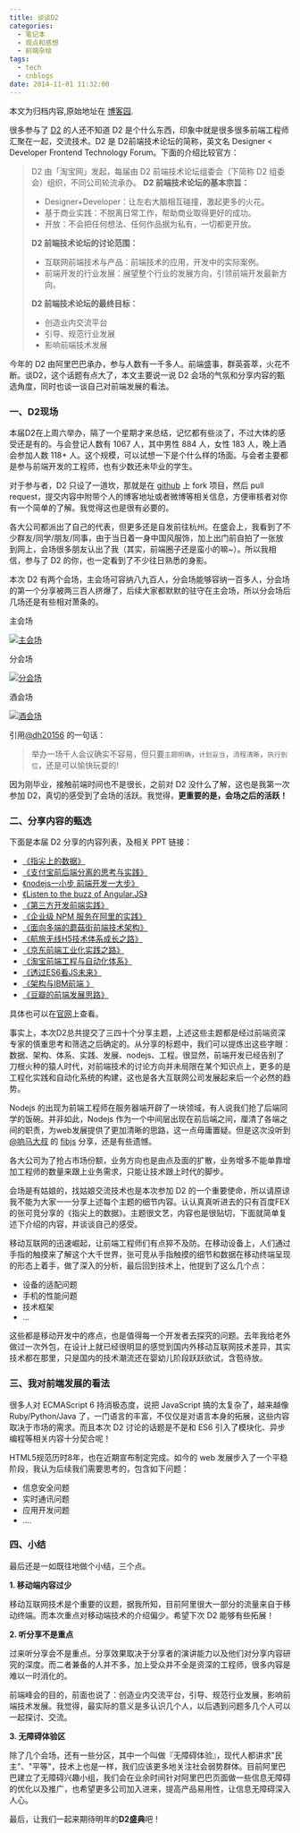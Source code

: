 ```yaml
---
title: 谈谈D2
categories:
  - 笔记本
  - 观点和感想
  - 前端杂烩
tags:
  - tech
  - cnblogs
date: 2014-11-01 11:32:00
---
```


<div class="history-article">本文为归档内容,原始地址在 <a href="http://www.cnblogs.com/hustskyking/archive/2014/11/01/communication-in-d2.html" target="_blank">博客园</a>.</div>

<p>很多参与了 <a href="http://d2forum.alibaba-inc.com/">D2</a> 的人还不知道 D2 是个什么东西，印象中就是很多很多前端工程师汇聚在一起，交流技术。D2 是 D2前端技术论坛的简称，英文名 Designer < Developer Frontend Technology Forum。下面的介绍比较官方：</p>
<blockquote>
<p>D2 由「淘宝网」发起，每届由 D2 前端技术论坛组委会（下简称 D2 组委会）组织，不同公司轮流承办。
<strong>D2 前端技术论坛的基本宗旨：</strong></p>
<ul>
<li>Designer+Developer：让左右大脑相互碰撞，激起更多的火花。</li>
<li>基于商业实践：不脱离日常工作，帮助商业取得更好的成功。</li>
<li>开放：不会把任何想法、任何作品据为私有，一切都更开放。</li>

</ul>
<p><strong>D2 前端技术论坛的讨论范围：</strong></p>
<ul>
<li>互联网前端技术与产品：前端技术的应用，开发中的实际案例。</li>
<li>前端开发的行业发展：展望整个行业的发展方向，引领前端开发最新方向。</li>

</ul>
<p><strong>D2 前端技术论坛的最终目标：</strong></p>
<ul>
<li>创造业内交流平台</li>
<li>引导、规范行业发展</li>
<li>影响前端技术发展</li>

</ul>

</blockquote>
<p>今年的 D2 由阿里巴巴承办，参与人数有一千多人。前端盛事，群英荟萃，火花不断。谈D2，这个话题有点大了，本文主要说一说 D2 会场的气氛和分享内容的甄选角度，同时也谈一谈自己对前端发展的看法。</p>
<h3 id="d2_1"><a class="headeranchor-link" name="user-content-d2_1" href="#d2_1"></a>一、D2现场</h3>
<p>本届D2在上周六举办，隔了一个星期才来总结，记忆都有些淡了，不过大体的感受还是有的。与会登记人数有 1067 人，其中男性 884 人，女性 183 人，晚上酒会参加人数 118+ 人。这个规模，可以试想一下是个什么样的场面。与会者主要都是参与前端开发的工程师，也有少数还未毕业的学生。</p>
<p>对于参与者，D2 只设了一道坎，那就是在 <a href="//github.com/soulteary/Get-D2-2014-Ticket">github</a> 上 fork 项目，然后 pull request，提交内容中附带个人的博客地址或者微博等相关信息，方便审核者对你有一个简单的了解。我觉得这也是很有必要的。</p>
<p>各大公司都派出了自己的代表，但更多还是自发前往杭州。在盛会上，我看到了不少群友/同学/朋友/同事，由于当日着一身中国风服饰，加上出门前自拍了一张放到网上，会场很多朋友认出了我（其实，前端圈子还是蛮小的嘛~）。所以我相信，参与了 D2 的你，也一定看到了不少往日熟悉的身影。</p>
<p>本次 D2 有两个会场，主会场可容纳八九百人，分会场能够容纳一百多人，分会场的第一个分享被两三百人挤爆了，后续大家都默默的驻守在主会场，所以分会场后几场还是有些相对萧条的。</p>
<p>主会场</p>
<p><a href="http://images.cnitblog.com/blog/387325/201411/011126593624339.jpg"><img src="http://images.cnitblog.com/blog/387325/201411/011126593624339.jpg" alt="主会场"></a></p>
<p>分会场</p>
<p><a href="http://images.cnitblog.com/blog/387325/201411/011126361907584.jpg"><img src="http://images.cnitblog.com/blog/387325/201411/011126361907584.jpg" alt="分会场"></a></p>
<p>酒会场</p>
<p><a href="http://images.cnitblog.com/blog/387325/201411/011128021596319.jpg"><img src="http://images.cnitblog.com/blog/387325/201411/011128021596319.jpg" alt="酒会场"></a></p>
<p>引用<a href="http://weibo.com/dh20156">@dh20156</a> 的一句话：</p>
<blockquote>
<p>举办一场千人会议确实不容易，但只要<code>主题明确</code>，<code>计划妥当</code>，<code>流程清晰</code>，<code>执行到位</code>，还是可以愉快玩耍的!</p>

</blockquote>
<p>因为刚毕业，接触前端时间也不是很长，之前对 D2 没什么了解，这也是我第一次参加 D2，真切的感受到了会场的活跃。我觉得，<strong>更重要的是，会场之后的活跃！</strong></p>
<h3 id="_1"><a class="headeranchor-link" name="user-content-_1" href="#_1"></a>二、分享内容的甄选</h3>
<p>下面是本届 D2 分享的内容列表，及相关 PPT 链接：</p>
<ul>
<li><a href="http://vdisk.weibo.com/s/C30SUspJtfdET">《指尖上的数据》</a></li>
<li><a href="http://vdisk.weibo.com/s/C30SUspJtfe1v">《支付宝前后端分离的思考与实践》</a></li>
<li><a href="http://vdisk.weibo.com/s/C30SUspJtfe4O">《nodejs一小步 前端开发一大步》</a></li>
<li><a href="http://vdisk.weibo.com/s/C30SUspJtfe1b">《Listen to the buzz of Angular.JS》</a></li>
<li><a href="http://vdisk.weibo.com/s/C30SUspJtfdhI">《第三方开发前端实践》</a></li>
<li><a href="http://vdisk.weibo.com/s/C30SUspJtfe20">《企业级 NPM 服务在阿里的实践》</a></li>
<li><a href="http://vdisk.weibo.com/s/C30SUspJtfdi5">《面向多端的蘑菇街前端技术架构》</a></li>
<li><a href="http://vdisk.weibo.com/s/C30SUspJtex-X">《航旅无线H5技术体系成长之路》</a></li>
<li><a href="http://vdisk.weibo.com/s/C30SUspJtf4sv">《京东前端工业化实践之路》</a></li>
<li><a href="http://vdisk.weibo.com/s/C30SUspJtfe1a">《淘宝前端工程与自动化体系》</a></li>
<li><a href="http://johnhax.net/2014/es6-js-future/">《透过ES6看JS未来》</a></li>
<li><a href="http://vdisk.weibo.com/s/C30SUspJtesC9">《架构与IBM前端 》</a></li>
<li><a href="http://vdisk.weibo.com/s/C30SUspJtf7lO">《豆瓣的前端发展思路》</a></li>

</ul>
<p>具体也可以在<a href="http://d2forum.alibaba-inc.com/">官网</a>上查看。</p>
<p>事实上，本次D2总共提交了三四十个分享主题，上述这些主题都是经过前端资深专家的慎重思考和筛选之后确定的。从分享的标题中，我们可以提炼出这些字眼：数据、架构、体系、实践、发展、nodejs、工程。很显然，前端开发已经告别了刀根火种的猿人时代，对前端技术的讨论方向并未局限在某个知识点上，更多的是工程化实践和自动化系统的构建，这也是各大互联网公司发展起来后一个必然的趋势。</p>
<p>Nodejs 的出现为前端工程师在服务器端开辟了一块领域，有人说我们抢了后端同学的饭碗。并非如此，Nodejs 作为一个中间层出现在前后端之间，厘清了各端之间的职责，为web发展提供了更加清晰的思路，这一点毋庸置疑。但是这次没听到<a href="http://weibo.com/xicilion">@响马大叔</a> 的 <a href="//github.com/xicilion/fibjs">fibjs</a> 分享，还是有些遗憾。</p>
<p>各大公司为了抢占市场份额，业务方向也是由点及面的扩散，业务增多不能单靠增加工程师的数量来跟上业务需求，只能让技术跟上时代的脚步。</p>
<p>会场是有姑娘的，找姑娘交流技术也是本次参加 D2 的一个重要使命，所以请原谅我不能为大家一一分享上述每个主题的细节内容。认认真真听进去的只有百度FEX的张可竞分享的《指尖上的数据》。主题很文艺，内容也是很贴切，下面就简单复述下介绍的内容，并谈谈自己的感受。</p>
<p>移动互联网的迅速崛起，让前端工程师们有点猝不及防。在移动设备上，人们通过手指的触摸来了解这个大千世界，张可竞从手指触摸的细节和数据在移动终端呈现的形态上着手，做了深入的分析，最后回到技术上，他提到了这么几个点：</p>
<ul>
<li>设备的适配问题</li>
<li>手机的性能问题</li>
<li>技术框架</li>
<li>...</li>

</ul>
<p>这些都是移动开发中的疼点，也是值得每一个开发者去探究的问题。去年我给老外做过一次外包，在设计上就已经很明显的感觉到国内外移动互联网技术差异，其实技术都在那里，只是国内的技术潮流还在婴幼儿阶段跃跃欲试，含苞待放。</p>
<h3 id="_2"><a class="headeranchor-link" name="user-content-_2" href="#_2"></a>三、我对前端发展的看法</h3>
<p>很多人对 ECMAScript 6 持消极态度，说把 JavaScript 搞的太复杂了，越来越像 Ruby/Python/Java 了，一门语言的丰富，不仅仅是对语言本身的拓展，这些内容取决于市场的需求。而且本次 D2 讨论的话题是不是和 ES6 引入了模块化、异步编程等相关内容十分契合呢！</p>
<p>HTML5规范历时8年，也在近期宣布制定完成。如今的 web 发展步入了一个平稳阶段，我认为后续我们需要思考的，包含如下问题：</p>
<ul>
<li>信息安全问题</li>
<li>实时通讯问题</li>
<li>应用开发问题</li>
<li>....</li>

</ul>
<h3 id="_3"><a class="headeranchor-link" name="user-content-_3" href="#_3"></a>四、小结</h3>
<p>最后还是一如既往地做个小结，三个点。</p>
<p><strong>1. 移动端内容过少</strong></p>
<p>移动互联网技术是个重要的议题，据我所知，目前阿里很大一部分的流量来自于移动终端。而本次重点对移动端技术的介绍偏少。希望下次 D2 能够有些拓展！</p>
<p><strong>2. 听分享不是重点</strong></p>
<p>过来听分享会不是重点。分享效果取决于分享者的演讲能力以及他们对分享内容研究的深度。而二者兼备的人并不多，加上受众并不全是资深的工程师，很多内容是难以一时消化的。</p>
<p>前端峰会的目的，前面也说了：创造业内交流平台，引导、规范行业发展，影响前端技术发展。我觉得，最实际的意义是多认识几个人，以后遇到问题多几个人可以一起探讨、交流。</p>
<p><strong>3. 无障碍体验区</strong></p>
<p>除了几个会场，还有一些分区，其中一个叫做『无障碍体验』，现代人都讲求"民主"、"平等"，技术上也是一样，我们应该更多地关注社会弱势群体。目前阿里巴巴建立了无障碍兴趣小组，我们会在业余时间针对阿里巴巴页面做一些信息无障碍的优化以及推广，也希望更多公司加入进来，提高产品易用性，让信息无障碍深入人心。</p>
<p>最后，让我们一起来期待明年的<strong>D2盛典</strong>吧！</p>